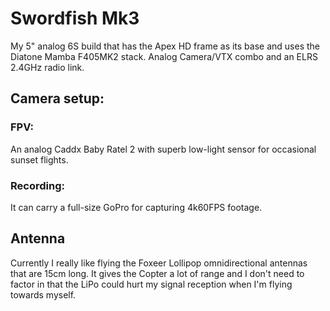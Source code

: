# **Swordfish Mk3**
My 5" analog 6S build that has the Apex HD frame as its base and uses the Diatone Mamba F405MK2 stack. Analog Camera/VTX combo and an ELRS 2.4GHz radio link.

## Camera setup:
### FPV:
An analog Caddx Baby Ratel 2 with superb low-light sensor for occasional sunset flights.
### Recording:
It can carry a full-size GoPro for capturing 4k60FPS footage.

## Antenna
Currently I really like flying the Foxeer Lollipop omnidirectional antennas that are 15cm long. It gives the Copter a lot of range and I don't need to factor in that the LiPo could hurt my signal reception when I'm flying towards myself.
